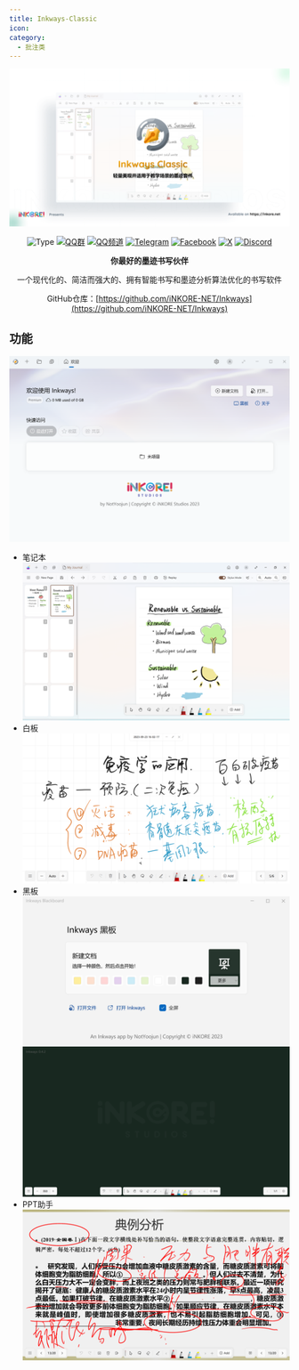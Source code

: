 ```yaml
---
title: Inkways-Classic
icon: 
category:
  - 批注类
---
```


<div align="center">

![banner](images/inkways_banner.png)

![Type](https://img.shields.io/badge/Type-Closed_Source-orange) [![QQ群](https://img.shields.io/badge/-QQ%E7%BE%A4%EF%BD%9C655979143-blue?style=flat&logo=QQ)](https://qm.qq.com/q/wzFUnRBF9C) [![QQ频道](https://img.shields.io/badge/-QQ%E9%A2%91%E9%81%93%EF%BD%9C1nkoreStudios-blue?style=flat&logo=QQ)](https://pd.qq.com/s/g3o1pmidm) [![Telegram](https://img.shields.io/badge/-Telegram%EF%BD%9C@iNKORE_Studios-blue?style=flat&logo=Telegram)](https://t.me/iNKORE) [![Facebook](https://img.shields.io/badge/-Facebook%EF%BD%9C@iNKORE_Studios-blue?style=flat&logo=Facebook)](https://www.facebook.com/iNKORE.NET) [![X](https://img.shields.io/badge/-X%EF%BD%9C@iNKORE_NET-black?style=flat&logo=X)](https://x.com/iNKORE_NET) [![Discord](https://img.shields.io/badge/-Discord%EF%BD%9Cm6NPNVk4bs-white?style=flat&logo=Discord)](https://discord.com/invite/m6NPNVk4bs)

**你最好的墨迹书写伙伴**

一个现代化的、简洁而强大的、拥有智能书写和墨迹分析算法优化的书写软件

GitHub仓库：[https://github.com/iNKORE-NET/Inkways](https://github.com/iNKORE-NET/Inkways)

<SiteInfo
  name="Inkore 官网"
  desc="正在重构中"
  url="https://inkore.net/"
  logo="images/inkore_badge.png"
  repo="https://github.com/iNKORE-NET/Inkways"
  preview="images/inkore.png"
/>

</div>

## 功能
![Welcome](images/Welcome.png)

- 笔记本
  ![editor](images/image_inkways_10.png)
- 白板
  ![board](images/image_inkways_6.png)
- 黑板
  ![Inkways-Blackboard](images/Inkways-Blackboard.png)
  ![blackboard](images/Blackboard.png)
- PPT助手
  ![slide assistant](images/image_inkways_7.png)

